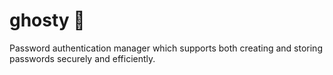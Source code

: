# ghosty 👻

Password authentication manager which supports both creating and storing passwords securely and efficiently.
